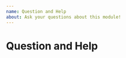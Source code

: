 ```yaml
---
name: Question and Help
about: Ask your questions about this module!
---
```


# Question and Help

<!-- Explain your doubt briefly. -->